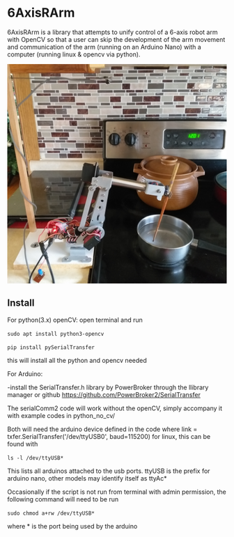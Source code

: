 # 6AxisRArm

6AxisRArm is a library that attempts to unify control of a 6-axis robot arm with OpenCV so that a user can skip the development of the arm movement and communication of the arm (running on an Arduino Nano) with a computer (running linux & opencv via python).


<img src="https://github.com/Alattice/6AxisRArm/blob/main/images/20201206_120231.jpg" width="600" hieght="auto">

## Install

For python(3.x) openCV:
open terminal and run

```sudo apt install python3-opencv```

```pip install pySerialTransfer```

this will install all the python and opencv needed

For Arduino:

-install the SerialTransfer.h library by PowerBroker through the llibrary manager or github https://github.com/PowerBroker2/SerialTransfer

The serialComm2 code will work without the openCV, simply accompany it with example codes in python_no_cv/

Both will need the arduino device defined in the code where 
link = txfer.SerialTransfer('/dev/ttyUSB0', baud=115200)
for linux, this can be found with

```ls -l /dev/ttyUSB*```

This lists all arduinos attached to the usb ports. ttyUSB is the prefix for arduino nano, other models may identify itself as ttyAc*

Occasionally if the script is not run from terminal with admin permission, the following command will need to be run

```sudo chmod a+rw /dev/ttyUSB*```

where * is the port being used by the arduino

